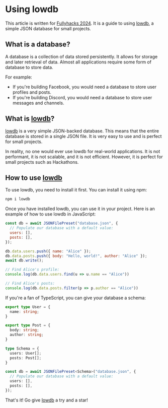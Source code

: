 # Using lowdb

This article is written for [Fullyhacks 2024](https://fullyhacks.acmcsuf.com).
It is a guide to using [lowdb](https://github.com/typicode/lowdb), a simple
JSON database for small projects.

## What is a database?

A database is a collection of data stored persistently. It allows for storage
and later retrieval of data. Almost all applications require some form of
database to store data.

For example:

  - If you're building Facebook, you would need a database to store
    user profiles and posts.
  - If you're building Discord, you would need a database to store
    user messages and channels.

## What is [lowdb](https://github.com/typicode/lowdb)?

[lowdb](https://github.com/typicode/lowdb) is a very simple JSON-backed
database. This means that the entire database is stored in a single JSON file.
It is very easy to use and is perfect for small projects.

In reality, no one would ever use lowdb for real-world applications. It is
not performant, it is not scalable, and it is not efficient. However, it is
perfect for small projects such as Hackathons.

## How to use [lowdb](https://github.com/typicode/lowdb)

To use lowdb, you need to install it first. You can install it using npm:

``` bash
npm i lowdb
```

Once you have installed lowdb, you can use it in your project. Here is an
example of how to use lowdb in JavaScript:

``` js
const db = await JSONFilePreset("database.json", {
  // Populate our database with a default value:
  users: [],
  posts: [],
});

db.data.users.push({ name: "Alice" });
db.data.posts.push({ body: "Hello, world!", author: "Alice" });
await db.write();

// Find Alice's profile:
console.log(db.data.users.find(u => u.name == "Alice"))

// Find Alice's posts:
console.log(db.data.posts.filter(p => p.author == "Alice"))
```

If you're a fan of TypeScript, you can give your database a schema:

``` ts
export type User = {
  name: string;
}

export type Post = {
  body: string;
  author: string;
}

type Schema = {
  users: User[];
  posts: Post[];
}

const db = await JSONFilePreset<Schema>("database.json", {
  // Populate our database with a default value:
  users: [],
  posts: [],
});
```

That's it\! Go give [lowdb](https://github.com/typicode/lowdb) a try and a
star\!
